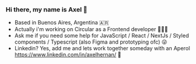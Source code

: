 ### Hi there, my name is Axel 👋

- Based in Buenos Aires, Argentina 🇦🇷
- Actually i'm working on Circular as a Frontend developer 👨🏽‍💻
- Ask me if you need some help for JavaScript / React / NextJs / Styled components / Typescript (also Figma and prototyping ofc) 😜
- Linkedin? Yes, add me and lets work together someday with an Aperol https://www.linkedin.com/in/axelhernan/ 🍷
